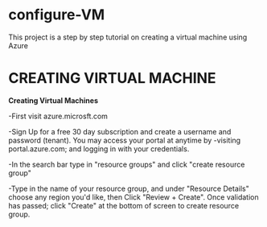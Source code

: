 # configure-VM
This project is a step by step tutorial on creating a virtual machine using Azure

<h1>CREATING VIRTUAL MACHINE</h1>
<b>Creating Virtual Machines</b>

-First visit azure.microsft.com

-Sign Up for a free 30 day subscription and create a username and password (tenant). You may access your portal at anytime by -visiting portal.azure.com; and logging in with your credentials.

-In the search bar type in "resource groups" and click "create resource group"

-Type in the name of your resource group, and under "Resource Details" choose any region you'd like, then Click "Review + Create". Once validation has passed; click "Create" at the bottom of screen to create resource group.
